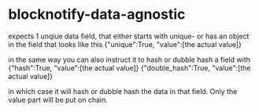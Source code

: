 # blocknotify-data-agnostic
expects 1 unqiue data field, that either starts with unique- or has an object in the field that looks like this {"unique":True, "value":[the actual value]}

in the same way you can also instruct it to hash or dubble hash a field with 
{"hash":True, "value":[the actual value]}
{"double_hash":True, "value":[the actual value]}

in which case it will hash or dubble hash the data in that field.
Only the value part will be put on chain. 
